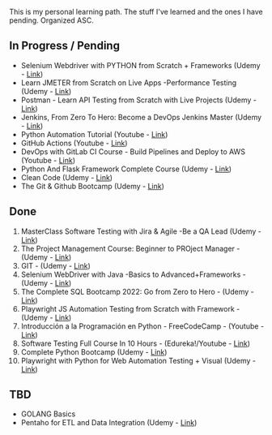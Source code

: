 This is my personal learning path. The stuff I've learned and the ones I have pending. Organized ASC. 

## In Progress / Pending
- Selenium Webdriver with PYTHON from Scratch + Frameworks (Udemy - [Link](https://www.udemy.com/course/learn-selenium-automation-in-easy-python-language/))
- Learn JMETER from Scratch on Live Apps -Performance Testing (Udemy - [Link](https://www.udemy.com/course/learn-jmeter-from-scratch-performance-load-testing-tool/))
- Postman - Learn API Testing from Scratch with Live Projects (Udemy - [Link](https://www.udemy.com/course/postman-api-automation-testing-with-javascript/))
- Jenkins, From Zero To Hero: Become a DevOps Jenkins Master (Udemy - [Link](https://www.udemy.com/course/jenkins-from-zero-to-hero/))
- Python Automation Tutorial (Youtube - [Link](https://www.youtube.com/watch?v=s8XjEuplx_U))
- GitHub Actions (Youtube - [Link](https://www.youtube.com/watch?v=R8_veQiYBjI))
- DevOps with GitLab CI Course - Build Pipelines and Deploy to AWS (Youtube - [Link](https://www.youtube.com/watch?v=PGyhBwLyK2U))
- Python And Flask Framework Complete Course (Udemy - [Link](https://www.udemy.com/course/flask-framework-complete-course-for-beginners/))
- Clean Code (Udemy - [Link](https://www.udemy.com/course/writing-clean-code/))
- The Git & Github Bootcamp (Udemy - [Link](https://www.udemy.com/course/git-and-github-bootcamp/))



## Done

1. MasterClass Software Testing with Jira & Agile -Be a QA Lead (Udemy - [Link](https://www.udemy.com/course/learn-software-testing-in-practical-become-a-qa-expert/))
2. The Project Management Course: Beginner to PROject Manager - (Udemy - [Link](https://www.udemy.com/course/the-project-management-course-beginner-to-project-manager/))
2. GIT - (Udemy - [Link](https://www.udemy.com/course/git-expert-4-hours/))
3. Selenium WebDriver with Java -Basics to Advanced+Frameworks - (Udemy - [Link](https://www.udemy.com/course/selenium-real-time-examplesinterview-questions/))
4. The Complete SQL Bootcamp 2022: Go from Zero to Hero - (Udemy - [Link](https://www.udemy.com/course/the-complete-sql-bootcamp/))
5. Playwright JS Automation Testing from Scratch with Framework - (Udemy - [Link](https://www.udemy.com/course/playwright-tutorials-automation-testing/))
6. Introducción a la Programación en Python - FreeCodeCamp - (Youtube - [Link](https://www.youtube.com/watch?v=DLikpfc64cA&list=PL_alpKV82zponmQ-W4NN3fDxHc244glng&index=1))
7. Software Testing Full Course In 10 Hours - (Edureka!/Youtube - [Link](https://www.youtube.com/watch?v=sO8eGL6SFsA))
8. Complete Python Bootcamp (Udemy - [Link](https://www.udemy.com/course/complete-python-bootcamp))
9. Playwright with Python for Web Automation Testing + Visual (Udemy - [Link](https://www.udemy.com/course/playwright-with-python-for-web-automation-testing/))



## TBD
- GOLANG Basics 
- Pentaho for ETL and Data Integration (Udemy - [Link](https://www.udemy.com/course/pentaho-for-etl-data-integration-masterclass/))
